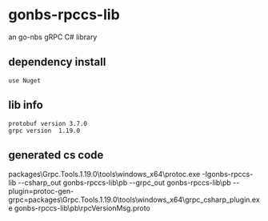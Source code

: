 ﻿# gonbs-rpccs-lib
  an go-nbs gRPC C# library
## dependency install
	use Nuget

## lib info
	protobuf version 3.7.0
	grpc version  1.19.0


## generated cs code

packages\Grpc.Tools.1.19.0\tools\windows_x64\protoc.exe -Igonbs-rpccs-lib --csharp_out gonbs-rpccs-lib\pb --grpc_out gonbs-rpccs-lib\pb --plugin=protoc-gen-grpc=packages\Grpc.Tools.1.19.0\tools\windows_x64\grpc_csharp_plugin.exe gonbs-rpccs-lib\pb\rpcVersionMsg.proto
